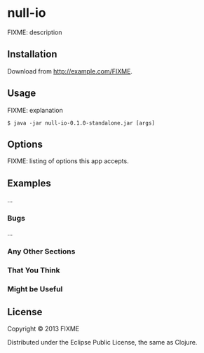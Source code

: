 # null-io

FIXME: description

## Installation

Download from http://example.com/FIXME.

## Usage

FIXME: explanation

    $ java -jar null-io-0.1.0-standalone.jar [args]

## Options

FIXME: listing of options this app accepts.

## Examples

...

### Bugs

...

### Any Other Sections
### That You Think
### Might be Useful

## License

Copyright © 2013 FIXME

Distributed under the Eclipse Public License, the same as Clojure.
